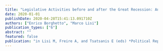 ```yaml
---
title: "Legislative Activities before and after the Great Recession: An Analysis of Unemployment and Social Welfare Issues"
date: 2020-01-01
publishDate: 2020-04-28T15:41:13.091710Z
authors: ["Enrico Borghetto", "Marco Lisi"]
publication_types: ["6"]
abstract: ""
featured: false
publication: "in Lisi M, Freire A, and Tsatsanis E (eds) *Political Representation and Citizenship in Portugal* Lanham, Maryland: Lexington Books, pp. 173–191"
---
```


